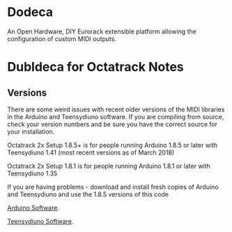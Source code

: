 # Dodeca
An Open Hardware, DIY Eurorack extensible platform allowing the configuration of custom MIDI outputs. 


# Dubldeca for Octatrack Notes

## Versions

There are some weird issues with recent older versions of the MIDI libraries in the Arduino and Teensydiuno software. If you are compiling from source, check your version numbers and be sure you have the correct source for your installation.

Octatrack 2x Setup 1.8.5+ is for people running Arduino 1.8.5 or later with Teensydiuno 1.41 (most recent versions as of March 2018)

Octatrack 2x Setup 1.8.1 is for people running Arduino 1.8.1 or later with Teensydiuno 1.35

If you are having problems - download and install fresh copies of Arduino and Teensydiuno and use the 1.8.5 versions of this code

[Arduino Software](https://www.arduino.cc/en/Main/Software).
	
[Teensydiuno Software](https://www.pjrc.com/teensy/td_download.html).
